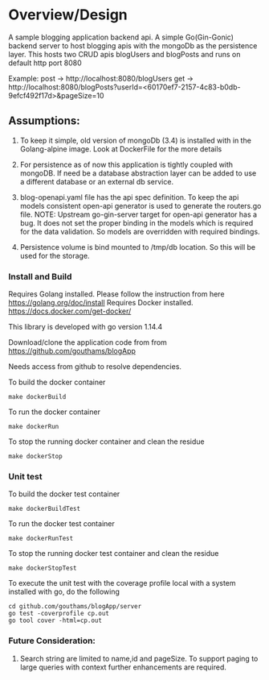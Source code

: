 # Overview/Design
A sample blogging application backend api. 
A simple Go(Gin-Gonic) backend server to host blogging apis with the mongoDb as the persistence layer.
This hosts two CRUD apis blogUsers and blogPosts and runs on default http port 8080

Example:
post -> http://localhost:8080/blogUsers
get -> http://localhost:8080/blogPosts?userId=<60170ef7-2157-4c83-b0db-9efcf492f17d>&pageSize=10
   
## Assumptions:

1) To keep it simple, old version of mongoDb (3.4) is installed with in the Golang-alpine image. Look at DockerFile
 for the more details

2) For persistence as of now this application is tightly coupled with mongoDB. If need be a database abstraction layer
 can be added to use a different database or an external db service. 

3) blog-openapi.yaml file has the api spec definition. To keep the api models consistent open-api generator is used
 to generate the routers.go file. 
 NOTE: Upstream go-gin-server target for open-api generator has a bug. It does not set the proper binding in the
  models which is required for the data validation. So models are overridden with required bindings.
 
 4) Persistence volume is bind mounted to /tmp/db location. So this will be used for the storage. 

### Install and Build
Requires Golang installed. Please follow the instruction from here https://golang.org/doc/install
Requires Docker installed. https://docs.docker.com/get-docker/

This library is developed with go version 1.14.4

Download/clone the application code from from https://github.com/gouthams/blogApp

Needs access from github to resolve dependencies.

To build the docker container
```shell script
make dockerBuild
```

To run the docker container
```shell script
make dockerRun
```

To stop the running docker container and clean the residue
```shell script
make dockerStop
```

### Unit test
To build the docker test container
```shell script
make dockerBuildTest
```

To run the docker test container
```shell script
make dockerRunTest
```

To stop the running docker test container and clean the residue
```shell script
make dockerStopTest
```

To execute the unit test with the coverage profile local with a system installed with go, do the following
```shell script
cd github.com/gouthams/blogApp/server
go test -coverprofile cp.out
go tool cover -html=cp.out
```

### Future Consideration:
   1) Search string are limited to name,id and pageSize. To support paging to large queries with context further
    enhancements are required.
   
